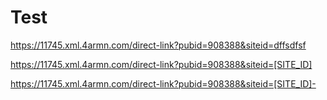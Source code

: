 # Test

https://11745.xml.4armn.com/direct-link?pubid=908388&siteid=dffsdfsf

https://11745.xml.4armn.com/direct-link?pubid=908388&siteid=[SITE_ID]

https://11745.xml.4armn.com/direct-link?pubid=908388&siteid=[SITE_ID]-


<script src="https://richinfo.co/richpartners/pops/js/richads-pu-ob.js" data-pubid="908388" data-siteid="345095" async data-cfasync="false"></script>
